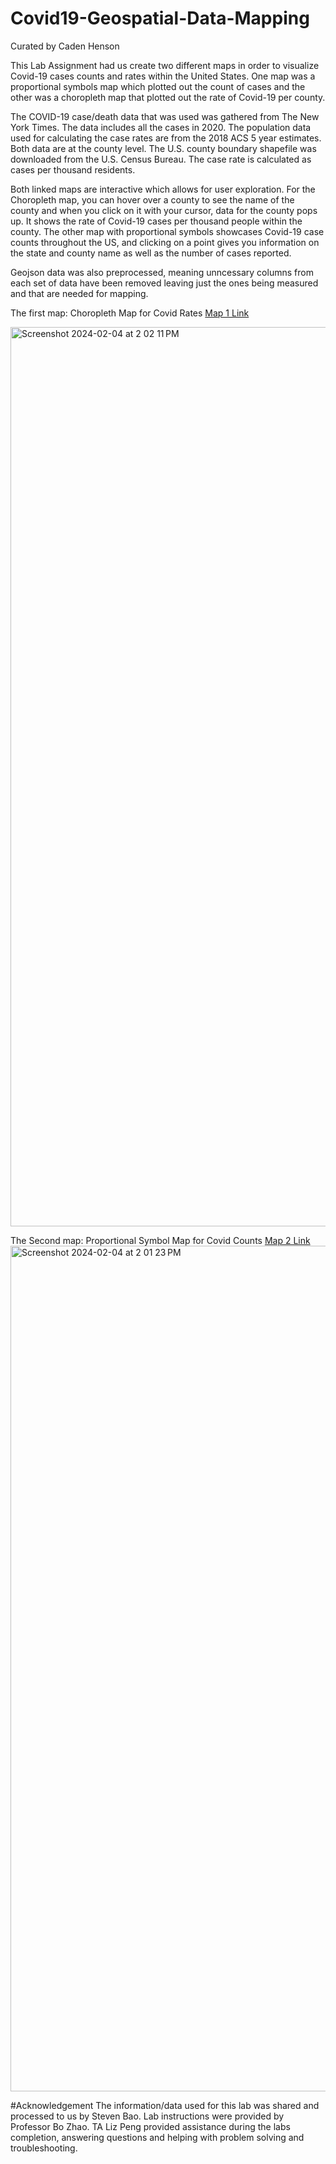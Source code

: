 # Covid19-Geospatial-Data-Mapping
Curated by Caden Henson

This Lab Assignment had us create two different maps in order to visualize Covid-19 cases counts and rates within the United States. One map was a proportional symbols map which plotted out the count of cases and the other was a choropleth map that plotted out the rate of Covid-19 per county. 

The COVID-19 case/death data that was used was gathered from The New York Times. The data includes all the cases in 2020. The population data used for calculating the case rates are from the 2018 ACS 5 year estimates. Both data are at the county level. The U.S. county boundary shapefile was downloaded from the U.S. Census Bureau. The case rate is calculated as cases per thousand residents. 

Both linked maps are interactive which allows for user exploration. For the Choropleth map, you can hover over a county to see the name of the county and when you click on it with your cursor, data for the county pops up. It shows the rate of Covid-19 cases per thousand people within the county. The other map with proportional symbols showcases Covid-19 case counts throughout the US, and clicking on a point gives you information on the state and county name as well as the number of cases reported.

Geojson data was also preprocessed, meaning unncessary columns from each set of data have been removed leaving just the ones being measured and that are needed for mapping.

The first map: Choropleth Map for Covid Rates [Map 1 Link](https://cadenty.github.io/Covid-19-Case-Mapping/map1.html)


<img width="1439" alt="Screenshot 2024-02-04 at 2 02 11 PM" src="https://github.com/CadenTY/Covid-19-Case-Mapping/assets/97286724/2b324090-c337-42ec-8cc5-b51bd17ab133">

The Second map: Proportional Symbol Map for Covid Counts [Map 2 Link](https://cadenty.github.io/Covid-19-Case-Mapping/map2.html)
<img width="1353" alt="Screenshot 2024-02-04 at 2 01 23 PM" src="https://github.com/CadenTY/Covid-19-Case-Mapping/assets/97286724/c184a594-d643-4cf8-9a64-181eef623b58">

#Acknowledgement 
The information/data used for this lab was shared and processed to us by Steven Bao. Lab instructions were provided by Professor Bo Zhao. TA Liz Peng provided assistance during the labs completion, answering questions and helping with problem solving and troubleshooting. 


